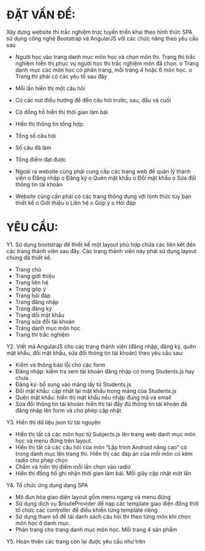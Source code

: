 # ĐẶT VẤN ĐỀ:

Xây dựng website thi trắc nghiệm trực tuyến triển khai theo hình thức SPA sử dụng công nghệ
Bootstrap và AngularJS với các chức năng theo yêu cầu sau
- Người học vào trang danh mục môn học và chọn môn thi. Trang thi trắc nghiệm hiển thị
phục vụ người học thi trắc nghiệm môn đã chọn.
o Trang danh mục các môn học có phân trang, mỗi trang 4 hoặc 6 môn học.
o Trang thi phải có các yêu tố sau đây
- Mỗi lần hiển thị một câu hỏi
- Có các nút điều hướng để đến câu hỏi trước, sau, đầu và cuối
- Có đồng hồ hiển thị thời gian làm bài
- Hiển thị thông tin tổng hợp:
- Tổng số câu hỏi
- Số câu đã làm
- Tổng điểm đạt được

- Ngoài ra website cũng phải cung cấp các trang web để quản lý thành viên
o Đăng nhập
o Đăng ký
o Quên mật khẩu
o Đổi mật khẩu
o Sửa đổi thông tin tài khoản
- Website cũng cần phải có các trang thông dụng với hình thức tùy bạn thiết kế
o Giới thiệu
o Liên hệ
o Góp ý
o Hỏi đáp

# YÊU CẦU:

Y1. Sử dụng bootstrap để thiết kế một layout phù hợp chứa các liên kết đến các trang thành
viên sau đây. Các trang thành viên này phải sử dụng layout chúng đã thiết kế.
- Trang chủ
- Trang giới thiệu
- Trang liên hệ
- Trang góp ý
- Trang hỏi đáp
- Trang đăng nhập
- Trang đăng ký
- Trang đổi mật khẩu
- Trang sửa đổi tài khoản
- Trang danh mục môn học
- Trang thi trắc nghiệm

Y2. Viết mã AngularJS cho các trang thành viên (đăng nhập, đăng ký, quên mật khẩu, đổi mật
khẩu, sửa đổi thông tin tài khoản) theo yêu cầu sau:
- Kiểm và thông báo lỗi cho các form
- Đăng nhập: kiểm tra xem tài khoản đăng nhập có trong Students.js hay chưa
- Đăng ký: bổ sung vào mảng lấy từ Students.js
- Đổi mật khẩu: cập nhật lại mật khẩu trong mảng của Students.js
- Quên mật khẩu: hiển thị mật khẩu nếu nhập đúng mã và email
- Sửa đổi thông tin tài khoản: hiển thị tài đầy đủ thông tin tài khoản đã đăng nhập lên
form và cho phép cập nhật

Y3. Hiển thị dữ liệu json từ tài nguyên
- Hiển thị tất cả các môn học từ Subjects.js lên trang web danh mục môn học và menu
đứng trên layout.
- Hiển thị tất cả các câu hỏi của môn “Lập trình Android nâng cao” có trong danh mục
lên trang thi. Hiển thị các đáp án của mỗi môn có kèm radio cho phép chọn
- Chấm và hiển thị điểm mỗi lần chọn vào radio
- Hiển thị đồng hồ ghi nhận thời gian làm bài. Mỗi giây cập nhật một lần

Y4. Tổ chức ứng dụng dạng SPA
- Mô đun hóa giao diện layout gồm menu ngang và menu đứng
- Sử dụng dịch vụ $routeProvider để nạp các template giao diện đồng thời tổ chức các
controller để điều khiển từng template riêng.
- Sử dụng tham số để tải danh sách câu hỏi thi theo từng môn khi chọn môn học ở danh
mục.
- Phân trang cho trang danh mục môn học. Mỗi trang 4 sản phẩm

Y5. Hoàn thiện các trang còn lại được yêu cầu như trên
